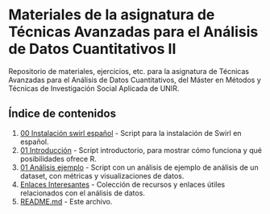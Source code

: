 # Materiales de la asignatura de Técnicas Avanzadas para el Análisis de Datos Cuantitativos II

Repositorio de materiales, ejercicios, etc. para la asignatura de Técnicas Avanzadas para el Análisis de Datos Cuantitativos, del Máster en Métodos y Técnicas de Investigación Social Aplicada de UNIR.

## Índice de contenidos

1. [00 Instalación swirl español](./00%20Instalacion%20swirl%20espa%C3%B1ol.R) - Script para la instalación de Swirl en español.
2. [01 Introducción](./01%20Introduccion.R) - Script introductorio, para mostrar cómo funciona y qué posibilidades ofrece R.
3. [01 Análisis ejemplo](./01%20Analisis%20ejemplo.R) - Script con un análisis de ejemplo de análisis de un dataset, con métricas y visualizaciones de datos.
4. [Enlaces Interesantes](./enlaces_interesantes.md) - Colección de recursos y enlaces útiles relacionados con el análisis de datos.
5. [README.md](./README.md) - Este archivo.